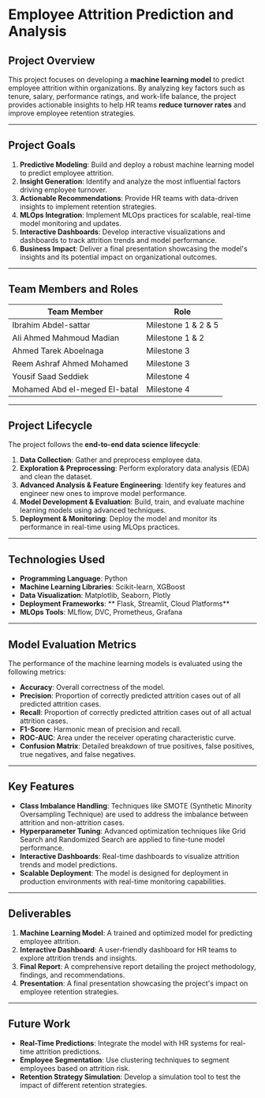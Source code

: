 # Employee Attrition Prediction and Analysis

## Project Overview
This project focuses on developing a **machine learning model** to predict employee attrition within organizations. By analyzing key factors such as tenure, salary, performance ratings, and work-life balance, the project provides actionable insights to help HR teams **reduce turnover rates** and improve employee retention strategies.

---

## Project Goals
1. **Predictive Modeling**: Build and deploy a robust machine learning model to predict employee attrition.
2. **Insight Generation**: Identify and analyze the most influential factors driving employee turnover.
3. **Actionable Recommendations**: Provide HR teams with data-driven insights to implement retention strategies.
4. **MLOps Integration**: Implement MLOps practices for scalable, real-time model monitoring and updates.
5. **Interactive Dashboards**: Develop interactive visualizations and dashboards to track attrition trends and model performance.
6. **Business Impact**: Deliver a final presentation showcasing the model's insights and its potential impact on organizational outcomes.

---

## Team Members and Roles
| Team Member                     | Role                          |
|---------------------------------|-------------------------------|
| Ibrahim Abdel-sattar            | Milestone 1 & 2 & 5           |
| Ali Ahmed Mahmoud Madian        | Milestone 1 & 2               |
| Ahmed Tarek Aboelnaga           | Milestone 3                   |
| Reem Ashraf Ahmed Mohamed       | Milestone 3                   |
| Yousif Saad Seddiek             | Milestone 4                   |
| Mohamed Abd el-meged El-batal   | Milestone 4                   |

---

## Project Lifecycle
The project follows the **end-to-end data science lifecycle**:
1. **Data Collection**: Gather and preprocess employee data.
2. **Exploration & Preprocessing**: Perform exploratory data analysis (EDA) and clean the dataset.
3. **Advanced Analysis & Feature Engineering**: Identify key features and engineer new ones to improve model performance.
4. **Model Development & Evaluation**: Build, train, and evaluate machine learning models using advanced techniques.
5. **Deployment & Monitoring**: Deploy the model and monitor its performance in real-time using MLOps practices.

---

## Technologies Used
- **Programming Language**: Python
- **Machine Learning Libraries**: Scikit-learn, XGBoost
- **Data Visualization**: Matplotlib, Seaborn, Plotly
- **Deployment Frameworks**: ** Flask, Streamlit, Cloud Platforms** 
- **MLOps Tools**: MLflow, DVC, Prometheus, Grafana

---

## Model Evaluation Metrics
The performance of the machine learning models is evaluated using the following metrics:
- **Accuracy**: Overall correctness of the model.
- **Precision**: Proportion of correctly predicted attrition cases out of all predicted attrition cases.
- **Recall**: Proportion of correctly predicted attrition cases out of all actual attrition cases.
- **F1-Score**: Harmonic mean of precision and recall.
- **ROC-AUC**: Area under the receiver operating characteristic curve.
- **Confusion Matrix**: Detailed breakdown of true positives, false positives, true negatives, and false negatives.

---

## Key Features
- **Class Imbalance Handling**: Techniques like SMOTE (Synthetic Minority Oversampling Technique) are used to address the imbalance between attrition and non-attrition cases.
- **Hyperparameter Tuning**: Advanced optimization techniques like Grid Search and Randomized Search are applied to fine-tune model performance.
- **Interactive Dashboards**: Real-time dashboards to visualize attrition trends and model predictions.
- **Scalable Deployment**: The model is designed for deployment in production environments with real-time monitoring capabilities.

---

## Deliverables
1. **Machine Learning Model**: A trained and optimized model for predicting employee attrition.
2. **Interactive Dashboard**: A user-friendly dashboard for HR teams to explore attrition trends and insights.
3. **Final Report**: A comprehensive report detailing the project methodology, findings, and recommendations.
4. **Presentation**: A final presentation showcasing the project's impact on employee retention strategies.

---

## Future Work
- **Real-Time Predictions**: Integrate the model with HR systems for real-time attrition predictions.
- **Employee Segmentation**: Use clustering techniques to segment employees based on attrition risk.
- **Retention Strategy Simulation**: Develop a simulation tool to test the impact of different retention strategies.
